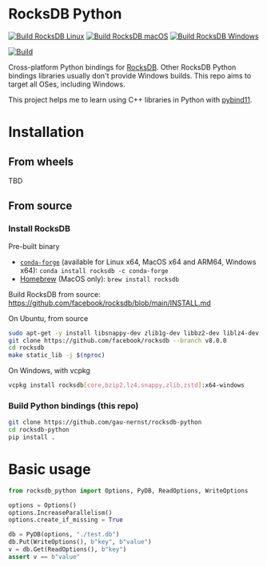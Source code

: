 # RocksDB Python

[![Build RocksDB Linux](https://github.com/gau-nernst/rocksdb-python/actions/workflows/build_rocksdb_linux.yaml/badge.svg)](https://github.com/gau-nernst/rocksdb-python/actions/workflows/build_rocksdb_linux.yaml)
[![Build RocksDB macOS](https://github.com/gau-nernst/rocksdb-python/actions/workflows/build_rocksdb_mac.yaml/badge.svg)](https://github.com/gau-nernst/rocksdb-python/actions/workflows/build_rocksdb_mac.yaml)
[![Build RocksDB Windows](https://github.com/gau-nernst/rocksdb-python/actions/workflows/build_rocksdb_win.yaml/badge.svg)](https://github.com/gau-nernst/rocksdb-python/actions/workflows/build_rocksdb_win.yaml)

[![Build](https://github.com/gau-nernst/rocksdb-python/actions/workflows/build.yaml/badge.svg)](https://github.com/gau-nernst/rocksdb-python/actions/workflows/build.yaml)

Cross-platform Python bindings for [RocksDB](https://github.com/facebook/rocksdb). Other RocksDB Python bindings libraries usually don't provide Windows builds. This repo aims to target all OSes, including Windows.

This project helps me to learn using C++ libraries in Python with [pybind11](https://github.com/pybind/pybind11).

# Installation

## From wheels

TBD

## From source

### Install RocksDB

Pre-built binary

- [`conda-forge`](https://anaconda.org/conda-forge/rocksdb) (available for Linux x64, MacOS x64 and ARM64, Windows x64): `conda install rocksdb -c conda-forge`
- [Homebrew](https://formulae.brew.sh/formula/rocksdb) (MacOS only): `brew install rocksdb`

Build RocksDB from source: https://github.com/facebook/rocksdb/blob/main/INSTALL.md

On Ubuntu, from source

```bash
sudo apt-get -y install libsnappy-dev zlib1g-dev libbz2-dev liblz4-dev libzstd-dev
git clone https://github.com/facebook/rocksdb --branch v8.0.0
cd rocksdb
make static_lib -j $(nproc)
```

On Windows, with vcpkg

```bash
vcpkg install rocksdb[core,bzip2,lz4,snappy,zlib,zstd]:x64-windows
```

### Build Python bindings (this repo)

```bash
git clone https://github.com/gau-nernst/rocksdb-python
cd rocksdb-python
pip install .
```

# Basic usage

```python
from rocksdb_python import Options, PyDB, ReadOptions, WriteOptions

options = Options()
options.IncreaseParallelism()
options.create_if_missing = True

db = PyDB(options, "./test.db")
db.Put(WriteOptions(), b"key", b"value")
v = db.Get(ReadOptions(), b"key")
assert v == b"value"
```
